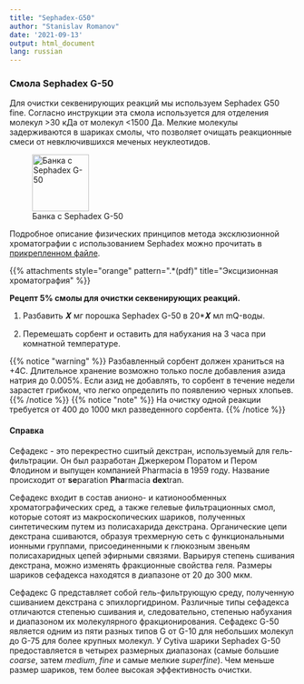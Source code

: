 ```yaml
---
title: "Sephadex-G50"
author: "Stanislav Romanov"
date: '2021-09-13'
output: html_document
lang: russian
---
```


### Смола Sephadex G-50

Для очистки секвенирующих реакций мы используем Sephadex G50 fine. Согласно инструкции эта смола используется для отделения молекул &gt;30 кДа от молекул &lt;1500 Да. Мелкие молекулы задерживаются в шариках смолы, что позволяет очищать реакционные смеси от невключившихся меченых неуклеотидов.

<figure>
<img src="/LabReagents/sephadex_files/sephadex.jpg" width="100" alt="Банка с Sephadex G-50" /><figcaption aria-hidden="true">Банка с Sephadex G-50</figcaption>
</figure>

Подробное описание физических принципов метода эксклюзионной хроматографии с использованием Sephadex можно прочитать в [прикрепленном файле](https://drive.google.com/file/d/1tryYeTF0Tmvm5igTkCK21lIqQSYiOahi/view?usp=sharing).

{{% attachments style="orange" pattern=".*(pdf)" title="Эксцизионная хроматография" %}}

**Рецепт 5% смолы для очистки секвенирующих реакций.**

1.  Разбавить 𝑿 мг порошка Sephadex G-50 в 20\*𝑿 мл mQ-воды.

2.  Перемешать сорбент и оставить для набухания на 3 часа при комнатной температуре.

{{% notice "warning" %}}
Разбавленный сорбент должен храниться на +4С. Длительное хранение возможно только после добавления азида натрия до 0.005%. Если азид не добавлять, то сорбент в течение недели зарастет грибком, что легко определить по появлению черных хлопьев.
{{% /notice %}}
{{% notice "note" %}}
На очистку одной реакции требуется от 400 до 1000 мкл разведенного сорбента.
{{% /notice %}}

#### Справка

Сефадекс - это перекрестно сшитый декстран, используемый для гель-фильтрации. Он был разработан Джеркером Поратом и Пером Флодином и выпущен компанией Pharmacia в 1959 году. Название происходит от **se**paration **Pha**rmacia **dex**tran.

Сефадекс входит в состав анионо- и катионообменных хроматографических сред, а также гелевые фильтрационных смол, которые сотоят из макроскопических шариков, полученных синтетическим путем из полисахарида декстрана. Органические цепи декстрана сшиваются, образуя трехмерную сеть с функциональными ионными группами, присоединенными к глюкозным звеньям полисахаридных цепей эфирными связями. Варьируя степень сшивания декстрана, можно изменять фракционные свойства геля. Размеры шариков сефадекса находятся в диапазоне от 20 до 300 мкм.

Сефадекс G представляет собой гель-фильтрующую среду, полученную сшиванием декстрана с эпихлоргидрином. Различные типы сефадекса отличаются степенью сшивания и, следовательно, степенью набухания и диапазоном их молекулярного фракционирования. Сефадекс G-50 является одним из пяти разных типов G от G-10 для небольших молекул до G-75 для более крупных молекул. У Cytiva шарики Sephadex G-50 предоставляется в четырех размерных диапазонах (самые большие *coarse*, затем *medium*, *fine* и самые мелкие *superfine*). Чем меньше размер шариков, тем более высокая эффективность очистки.

